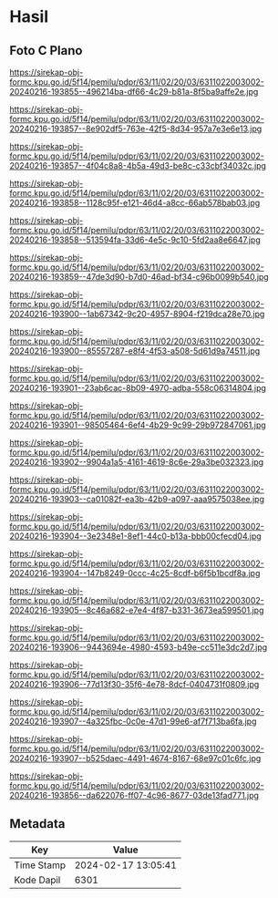 # Hasil

## Foto C Plano

https://sirekap-obj-formc.kpu.go.id/5f14/pemilu/pdpr/63/11/02/20/03/6311022003002-20240216-193855--496214ba-df66-4c29-b81a-8f5ba9affe2e.jpg

https://sirekap-obj-formc.kpu.go.id/5f14/pemilu/pdpr/63/11/02/20/03/6311022003002-20240216-193857--8e902df5-763e-42f5-8d34-957a7e3e6e13.jpg

https://sirekap-obj-formc.kpu.go.id/5f14/pemilu/pdpr/63/11/02/20/03/6311022003002-20240216-193857--4f04c8a8-4b5a-49d3-be8c-c33cbf34032c.jpg

https://sirekap-obj-formc.kpu.go.id/5f14/pemilu/pdpr/63/11/02/20/03/6311022003002-20240216-193858--1128c95f-e121-46d4-a8cc-66ab578bab03.jpg

https://sirekap-obj-formc.kpu.go.id/5f14/pemilu/pdpr/63/11/02/20/03/6311022003002-20240216-193858--513594fa-33d6-4e5c-9c10-5fd2aa8e6647.jpg

https://sirekap-obj-formc.kpu.go.id/5f14/pemilu/pdpr/63/11/02/20/03/6311022003002-20240216-193859--47de3d90-b7d0-46ad-bf34-c96b0099b540.jpg

https://sirekap-obj-formc.kpu.go.id/5f14/pemilu/pdpr/63/11/02/20/03/6311022003002-20240216-193900--1ab67342-9c20-4957-8904-f219dca28e70.jpg

https://sirekap-obj-formc.kpu.go.id/5f14/pemilu/pdpr/63/11/02/20/03/6311022003002-20240216-193900--85557287-e8f4-4f53-a508-5d61d9a74511.jpg

https://sirekap-obj-formc.kpu.go.id/5f14/pemilu/pdpr/63/11/02/20/03/6311022003002-20240216-193901--23ab6cac-8b09-4970-adba-558c06314804.jpg

https://sirekap-obj-formc.kpu.go.id/5f14/pemilu/pdpr/63/11/02/20/03/6311022003002-20240216-193901--98505464-6ef4-4b29-9c99-29b972847061.jpg

https://sirekap-obj-formc.kpu.go.id/5f14/pemilu/pdpr/63/11/02/20/03/6311022003002-20240216-193902--9904a1a5-4161-4619-8c6e-29a3be032323.jpg

https://sirekap-obj-formc.kpu.go.id/5f14/pemilu/pdpr/63/11/02/20/03/6311022003002-20240216-193903--ca01082f-ea3b-42b9-a097-aaa9575038ee.jpg

https://sirekap-obj-formc.kpu.go.id/5f14/pemilu/pdpr/63/11/02/20/03/6311022003002-20240216-193904--3e2348e1-8ef1-44c0-b13a-bbb00cfecd04.jpg

https://sirekap-obj-formc.kpu.go.id/5f14/pemilu/pdpr/63/11/02/20/03/6311022003002-20240216-193904--147b8249-0ccc-4c25-8cdf-b6f5b1bcdf8a.jpg

https://sirekap-obj-formc.kpu.go.id/5f14/pemilu/pdpr/63/11/02/20/03/6311022003002-20240216-193905--8c46a682-e7e4-4f87-b331-3673ea599501.jpg

https://sirekap-obj-formc.kpu.go.id/5f14/pemilu/pdpr/63/11/02/20/03/6311022003002-20240216-193906--9443694e-4980-4593-b49e-cc511e3dc2d7.jpg

https://sirekap-obj-formc.kpu.go.id/5f14/pemilu/pdpr/63/11/02/20/03/6311022003002-20240216-193906--77d13f30-35f6-4e78-8dcf-0404731f0809.jpg

https://sirekap-obj-formc.kpu.go.id/5f14/pemilu/pdpr/63/11/02/20/03/6311022003002-20240216-193907--4a325fbc-0c0e-47d1-99e6-af7f713ba6fa.jpg

https://sirekap-obj-formc.kpu.go.id/5f14/pemilu/pdpr/63/11/02/20/03/6311022003002-20240216-193907--b525daec-4491-4674-8167-68e97c01c6fc.jpg

https://sirekap-obj-formc.kpu.go.id/5f14/pemilu/pdpr/63/11/02/20/03/6311022003002-20240216-193856--da622076-ff07-4c96-8677-03de13fad771.jpg


## Metadata

| Key        | Value               |
| ---------- | ------------------- |
| Time Stamp | 2024-02-17 13:05:41 |
| Kode Dapil | 6301                |



